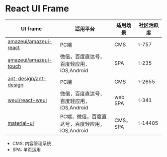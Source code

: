 # React UI Frame

| UI frame | 适用平台 | 适用场景 | 社区活跃度 |
| -- | -- | -- | -- |
| [amazeui/amazeui-react](https://github.com/amazeui/amazeui-react) | PC端 | CMS | ✨757 |
| [amazeui/amazeui-touch](https://github.com/amazeui/amazeui-touch) | 微信，百度直达号，百度轻应用，iOS,Android | SPA | ✨235 |
| [ant-design/ant-design](https://github.com/ant-design/ant-design) | PC端 | CMS | ✨2655 |
| [weui/react-weui](https://github.com/weui/react-weui) | 微信，百度直达号，百度轻应用，iOS,Android | web SPA | ✨341 |
| [material-ui](https://github.com/callemall/material-ui) | PC端，微信，百度直达号，百度轻应用，iOS,Android | CMS，SPA | ✨14405 |


* CMS: 内容管理系统
* SPA: 单页运用



